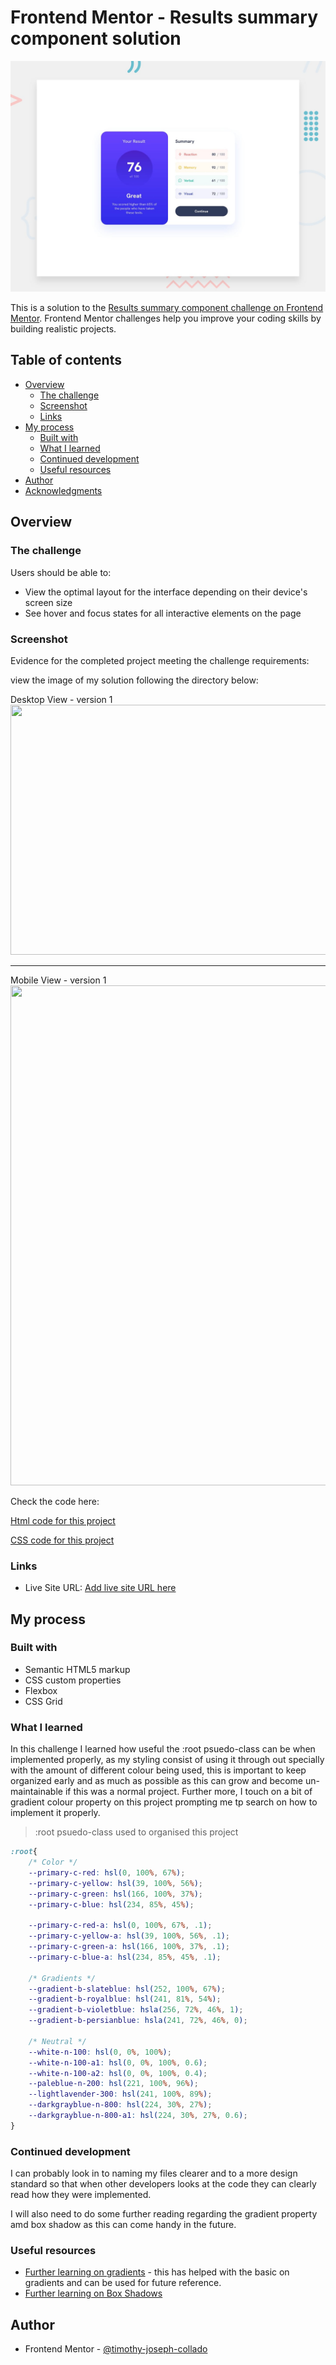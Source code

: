 # Frontend Mentor - Results summary component solution
![Design preview for the  Result Summary component coding challenge](/design/desktop-preview.jpg)

This is a solution to the [Results summary component challenge on Frontend Mentor](https://www.frontendmentor.io/challenges/results-summary-component-CE_K6s0maV). Frontend Mentor challenges help you improve your coding skills by building realistic projects. 

## Table of contents

- [Overview](#overview)
  - [The challenge](#the-challenge)
  - [Screenshot](#screenshot)
  - [Links](#links)
- [My process](#my-process)
  - [Built with](#built-with)
  - [What I learned](#what-i-learned)
  - [Continued development](#continued-development)
  - [Useful resources](#useful-resources)
- [Author](#author)
- [Acknowledgments](#acknowledgments)


## Overview

### The challenge

Users should be able to:

- View the optimal layout for the interface depending on their device's screen size
- See hover and focus states for all interactive elements on the page

### Screenshot

Evidence for the completed project meeting the challenge requirements:

view the image of my solution following the directory below:

Desktop View - version 1<br>
<a>
  <image src="/assets/images/Desktop-img.png" width="600" height="400">
</a>

***

Mobile View - version 1<br>
<a>
  <image src="/assets/images/Mobile-img.png" width="600" height="800">
</a>

Check the code here:
<!-- Html -->
[Html code for this project](./index.html)
<!-- CSS -->
[CSS code for this project](./styles.css)


### Links

- Live Site URL: [Add live site URL here](https://your-live-site-url.com)

## My process

### Built with

- Semantic HTML5 markup
- CSS custom properties
- Flexbox
- CSS Grid


### What I learned

In this challenge I learned how useful the :root psuedo-class can be when implemented properly, as my styling consist of using it through out specially with the amount of different colour being used, this is important to keep organized early and as much as possible as this can grow and become un-maintainable if this was a normal project. Further more, I touch on a bit of gradient colour property on this project prompting me tp search on how to implement it properly.

> :root psuedo-class used to organised this project
``` css
:root{
    /* Color */
    --primary-c-red: hsl(0, 100%, 67%);
    --primary-c-yellow: hsl(39, 100%, 56%);
    --primary-c-green: hsl(166, 100%, 37%);
    --primary-c-blue: hsl(234, 85%, 45%);

    --primary-c-red-a: hsl(0, 100%, 67%, .1);
    --primary-c-yellow-a: hsl(39, 100%, 56%, .1);
    --primary-c-green-a: hsl(166, 100%, 37%, .1);
    --primary-c-blue-a: hsl(234, 85%, 45%, .1);

    /* Gradients */
    --gradient-b-slateblue: hsl(252, 100%, 67%);
    --gradient-b-royalblue: hsl(241, 81%, 54%);
    --gradient-b-violetblue: hsla(256, 72%, 46%, 1);
    --gradient-b-persianblue: hsla(241, 72%, 46%, 0);

    /* Neutral */
    --white-n-100: hsl(0, 0%, 100%);
    --white-n-100-a1: hsl(0, 0%, 100%, 0.6);
    --white-n-100-a2: hsl(0, 0%, 100%, 0.4);
    --paleblue-n-200: hsl(221, 100%, 96%);
    --lightlavender-300: hsl(241, 100%, 89%);
    --darkgrayblue-n-800: hsl(224, 30%, 27%);
    --darkgrayblue-n-800-a1: hsl(224, 30%, 27%, 0.6);
}
```

### Continued development

I can probably look in to naming my files clearer and to a more design standard so that when other developers looks at the code they can clearly read how they were implemented. 

I will also need to do some further reading regarding the gradient property amd box shadow as this can come handy in the future. 


### Useful resources

- [Further learning on gradients](https://developer.mozilla.org/en-US/docs/Web/CSS/gradient/linear-gradient) - this has helped with the basic on gradients and can be used for future reference.
- [Further learning on Box Shadows](https://css-tricks.com/almanac/properties/b/box-shadow/) 


## Author

- Frontend Mentor - [@timothy-joseph-collado](https://www.frontendmentor.io/profile/timothy-joseph-collado)

